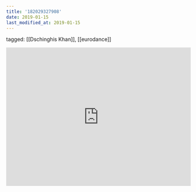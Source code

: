 ```yaml
---
title: '182029327908'
date: 2019-01-15
last_modified_at: 2019-01-15
---
```

tagged: [[Dschinghis Khan]], [[eurodance]]
<iframe allow="accelerometer; autoplay; clipboard-write; encrypted-media; gyroscope; picture-in-picture" allowfullscreen="" frameborder="0" height="375" id="youtube_iframe" src="https://www.youtube.com/embed/pzmI3vAIhbE?feature=oembed&amp;enablejsapi=1&amp;origin=https://safe.txmblr.com&amp;wmode=opaque" width="500"></iframe>